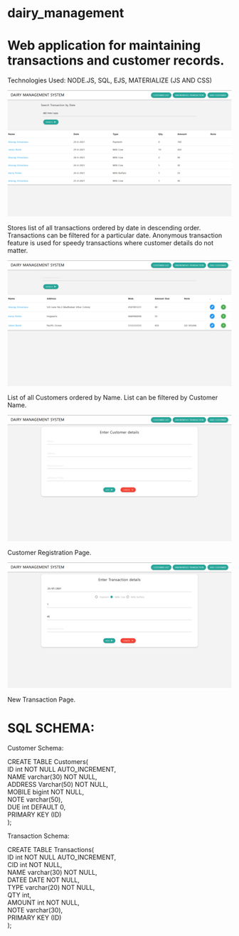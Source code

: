 # dairy_management
# Web application for maintaining transactions and customer records.
Technologies Used: NODE.JS, SQL, EJS, MATERIALIZE (JS AND CSS)

<img src="screenshots/transaction_list.png">

Stores list of all transactions ordered by date in descending order. Transactions can be filtered for a particular date. Anonymous transaction feature is used for speedy transactions where customer details do not matter.

<img src="screenshots/customer_list.png">

List of all Customers ordered by Name. List can be filtered by Customer Name.

<img src="screenshots/add_customer.png">

Customer Registration Page.

<img src="screenshots/add_transaction.png">

New Transaction Page.

# SQL SCHEMA:

Customer Schema:

CREATE TABLE Customers(\
ID int NOT NULL AUTO_INCREMENT,\
NAME varchar(30) NOT NULL,\
ADDRESS Varchar(50) NOT NULL,\
MOBILE bigint NOT NULL,\
NOTE varchar(50),\
DUE int DEFAULT 0,\
PRIMARY KEY (ID)\
);

Transaction Schema:

CREATE TABLE Transactions(\
ID int NOT NULL AUTO_INCREMENT,\
CID int NOT NULL,\
NAME varchar(30) NOT NULL,\
DATEE DATE NOT NULL,\
TYPE varchar(20) NOT NULL,\
QTY int,\
AMOUNT int NOT NULL,\
NOTE varchar(30),\
PRIMARY KEY (ID)\
);
